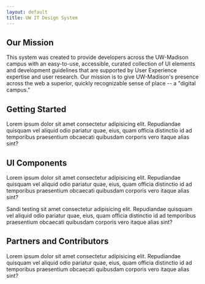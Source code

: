 ```yaml
---
layout: default
title: UW IT Design System
---
```


## Our Mission

This system was created to provide developers across the UW-Madison campus with an easy-to-use, accessible, curated collection of UI elements and development guidelines that are supported by User Experience expertise and user research. Our mission is to give UW-Madison's presence across the web a superior, quickly recognizable sense of place -- a "digital campus."

## Getting Started

Lorem ipsum dolor sit amet consectetur adipisicing elit. Repudiandae quisquam
vel aliquid odio pariatur quae, eius, quam officia distinctio id ad temporibus
praesentium obcaecati quibusdam corporis vero itaque alias sint?

## UI Components

Lorem ipsum dolor sit amet consectetur adipisicing elit. Repudiandae quisquam
vel aliquid odio pariatur quae, eius, quam officia distinctio id ad temporibus
praesentium obcaecati quibusdam corporis vero itaque alias sint?

Sandi testing sit amet consectetur adipisicing elit. Repudiandae quisquam
vel aliquid odio pariatur quae, eius, quam officia distinctio id ad temporibus
praesentium obcaecati quibusdam corporis vero itaque alias sint?

## Partners and Contributors

Lorem ipsum dolor sit amet consectetur adipisicing elit. Repudiandae quisquam
vel aliquid odio pariatur quae, eius, quam officia distinctio id ad temporibus
praesentium obcaecati quibusdam corporis vero itaque alias sint?
